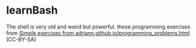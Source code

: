 # learnBash

The shell is very old and weird but powerful. these programming exercises from [Simple exercises from adriann.github.io/programming_problems.html](https://adriann.github.io/programming_problems.html) (CC-BY-SA)
